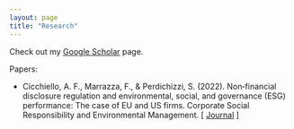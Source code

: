 ```yaml
---
layout: page
title: "Research"
---
```

Check out my [Google Scholar](https://scholar.google.com/citations?user=2W6zVasAAAAJ&hl=en) page.

Papers:
- Cicchiello, A. F., Marrazza, F., & Perdichizzi, S. (2022). Non‐financial disclosure regulation and environmental, social, and governance (ESG) performance: The   case of EU and US firms. Corporate Social Responsibility and Environmental Management. \[ [Journal](https://doi.org/10.1002/csr.2408) \]
